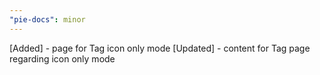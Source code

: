 ```yaml
---
"pie-docs": minor
---
```


[Added] - page for Tag icon only mode
[Updated] - content for Tag page regarding icon only mode

